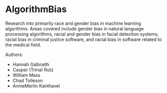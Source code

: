 # AlgorithmBias

Research into primarily race and gender bias in machine learning algorithms. Areas covered include gender bias in natural language processing algorithms, racial and gender bias in facial detection systems, racial bias in criminal justice software, and racial bias in software related to the medical field.

Authors:
* Hannah Galbraith
* Casper (Trina) Rutz
* William Mass
* Chad Tolleson
* AnnieMerlin Kanthavel

